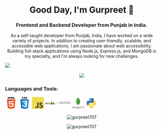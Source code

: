 <h1 align="center">Good Day, I'm Gurpreet 👋</h1>
<h3 align="center">Frontend and Backend Developer from Punjab in India.</h3>

<p align="center">As a self-taught developer from Punjab, India, I have worked on a wide variety of projects. In addition to creating user-friendly, scalable, and accessible web applications, I am passionate about web accessibility. Building full-stack applications using Node.js, Express.js, and MongoDB is my specialty, and I'm always looking for new challenges.</p>

<a href="https://discord.com/users/568807202798698496" target="_blank"><img src="https://img.shields.io/badge/Discord-7289DA?style=for-the-badge&logo=discord&logoColor=white"/></a>
<p align="center">
  <a href="https://instagram.com/xgurpreet__" target="blank"><img src="https://img.shields.io/badge/Instagram-E4405F?style=for-the-badge&logo=instagram&logoColor=white"/></a>
</p>

<h3 align="left">Languages and Tools:</h3>
<p align="left">
  <img src="https://raw.githubusercontent.com/devicons/devicon/master/icons/html5/html5-original-wordmark.svg" alt="html5" width="40" height="40"/>
  <img src="https://raw.githubusercontent.com/devicons/devicon/master/icons/css3/css3-original-wordmark.svg" alt="css3" width="40" height="40"/>
  <img src="https://raw.githubusercontent.com/devicons/devicon/master/icons/javascript/javascript-original.svg" alt="javascript" width="40" height="40"/>
  <img src="https://raw.githubusercontent.com/devicons/devicon/master/icons/nodejs/nodejs-original-wordmark.svg" alt="nodejs" width="40" height="40"/>
  <img src="https://raw.githubusercontent.com/devicons/devicon/master/icons/express/express-original-wordmark.svg" alt="express" width="40" height="40"/>
  <img src="https://raw.githubusercontent.com/devicons/devicon/master/icons/mongodb/mongodb-original-wordmark.svg" alt="mongodb" width="40" height="40"/>
  <img src="https://raw.githubusercontent.com/devicons/devicon/master/icons/python/python-original.svg" alt="python" width="40" height="40"/>
</p>

<p align="center">
  <img align="center" src="https://github-readme-stats.vercel.app/api/top-langs?username=gurpreet707&show_icons=true&locale=en&layout=compact" alt="gurpreet707" />
</p>

<p align="center">
  <img src="https://github-readme-stats.vercel.app/api?username=gurpreet707&show_icons=true&locale=en" alt="gurpreet707" />
</p>
